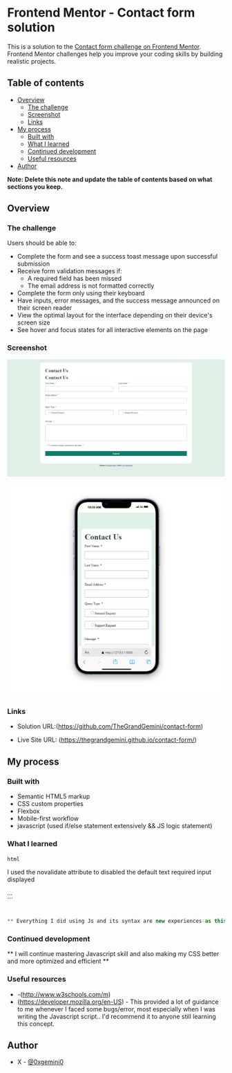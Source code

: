 # Frontend Mentor - Contact form solution

This is a solution to the [Contact form challenge on Frontend Mentor](https://www.frontendmentor.io/challenges/contact-form--G-hYlqKJj). Frontend Mentor challenges help you improve your coding skills by building realistic projects.

## Table of contents

- [Overview](#overview)
  - [The challenge](#the-challenge)
  - [Screenshot](#screenshot)
  - [Links](#links)
- [My process](#my-process)
  - [Built with](#built-with)
  - [What I learned](#what-i-learned)
  - [Continued development](#continued-development)
  - [Useful resources](#useful-resources)
- [Author](#author)

**Note: Delete this note and update the table of contents based on what sections you keep.**

## Overview

### The challenge

Users should be able to:

- Complete the form and see a success toast message upon successful submission
- Receive form validation messages if:
  - A required field has been missed
  - The email address is not formatted correctly
- Complete the form only using their keyboard
- Have inputs, error messages, and the success message announced on their screen reader
- View the optimal layout for the interface depending on their device's screen size
- See hover and focus states for all interactive elements on the page

### Screenshot

![](<pagescreenshot1%20(1).png>)
![](<pagescreenshot1%20(2).png>)

### Links

- Solution URL:(https://github.com/TheGrandGemini/contact-form)

- Live Site URL: (https://thegrandgemini.github.io/contact-form/)

## My process

### Built with

- Semantic HTML5 markup
- CSS custom properties
- Flexbox
- Mobile-first workflow
- javascript (used if/else statement extensively && JS logic statement)

### What I learned

`html  `

I used the novalidate attribute to disabled the default text required input displayed

<form novalidate>...</form>
```

```js

** Everything I did using Js and its syntax are new experiences as this is the first project I am writing on my own using JS.. I practicesd the use of DOM Manipulation, if/else statements, callback function, event listener, logic statements and few others.. **
```

### Continued development

** I will continue mastering Javascript skill and also making my CSS better and more optimized and efficient **

### Useful resources

- -(http://www.w3schools.com/m)
- (https://developer.mozilla.org/en-US) - This provided a lot of guidance to me whenever I faced some bugs/error, most especially when I was writing the Javascript script.. I'd recommend it to anyone still learning this concept.

## Author

- X - [@0xgemini0](https://x.com/0xGemini0)

